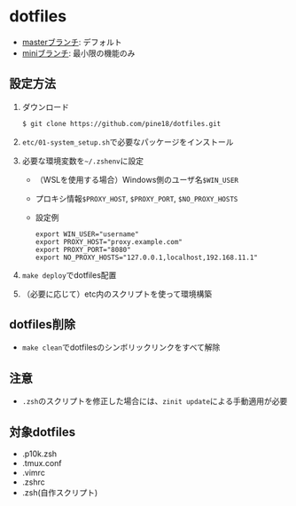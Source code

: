 # dotfiles

- [masterブランチ](https://github.com/pine318/dotfiles): デフォルト
- [miniブランチ](https://github.com/pine318/dotfiles/tree/mini): 最小限の機能のみ

## 設定方法

1. ダウンロード

   ```sh
   $ git clone https://github.com/pine18/dotfiles.git
   ```

2. `etc/01-system_setup.sh`で必要なパッケージをインストール
3. 必要な環境変数を`~/.zshenv`に設定
   - （WSLを使用する場合）Windows側のユーザ名`$WIN_USER`
   - プロキシ情報`$PROXY_HOST`, `$PROXY_PORT`, `$NO_PROXY_HOSTS`
   - 設定例

     ```shell
     export WIN_USER="username"
     export PROXY_HOST="proxy.example.com"
     export PROXY_PORT="8080"
     export NO_PROXY_HOSTS="127.0.0.1,localhost,192.168.11.1"
     ```

4. `make deploy`でdotfiles配置
5. （必要に応じて）etc内のスクリプトを使って環境構築

## dotfiles削除

- `make clean`でdotfilesのシンボリックリンクをすべて解除

## 注意

- `.zsh`のスクリプトを修正した場合には、`zinit update`による手動適用が必要

## 対象dotfiles

- .p10k.zsh
- .tmux.conf
- .vimrc
- .zshrc
- .zsh(自作スクリプト)
